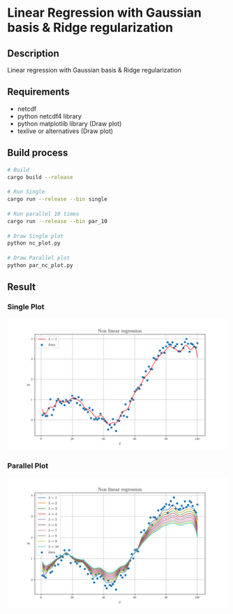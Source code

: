 # Linear Regression with Gaussian basis & Ridge regularization

## Description

Linear regression with Gaussian basis & Ridge regularization

## Requirements

* netcdf
* python netcdf4 library
* python matplotlib library (Draw plot)
* texlive or alternatives (Draw plot)

## Build process

```sh
# Build
cargo build --release

# Run Single
cargo run --release --bin single

# Run parallel 10 times
cargo run --release --bin par_10

# Draw Single plot
python nc_plot.py

# Draw Parallel plot
python par_nc_plot.py
```

## Result

### Single Plot

![Single](./plot/plot_lam_1.png)

### Parallel Plot

![Parallel](./plot/plot_par_10.png)
